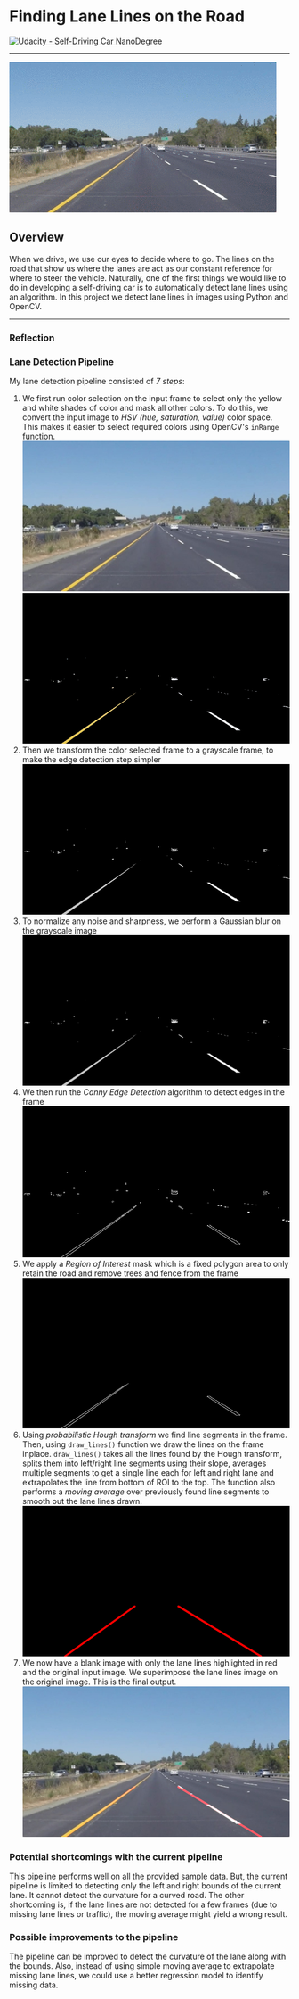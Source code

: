# **Finding Lane Lines on the Road** 
[![Udacity - Self-Driving Car NanoDegree](https://s3.amazonaws.com/udacity-sdc/github/shield-carnd.svg)](http://www.udacity.com/drive)

---
![Pipeline Process](./steps/pipeline.gif)

Overview
---

When we drive, we use our eyes to decide where to go.  The lines on the road that show us where the lanes are act as our constant reference for where to steer the vehicle.  Naturally, one of the first things we would like to do in developing a self-driving car is to automatically detect lane lines using an algorithm. In this project we detect lane lines in images using Python and OpenCV.

[//]: # (Image References)

[image0]: ./steps/step0.jpg "Input Image"
[image1]: ./steps/step1.jpg "Color Selection"
[image2]: ./steps/step2.jpg "Grayscale"
[image3]: ./steps/step3.jpg "Gaussian Blur"
[image4]: ./steps/step4.jpg "Canny Edge"
[image5]: ./steps/step5.jpg "Region of Interest Mask"
[image6]: ./steps/step6.jpg "Hough Lines"
[image7]: ./steps/step7.jpg "Weighted Image Overlay"

---

### Reflection

### Lane Detection Pipeline

My lane detection pipeline consisted of _7 steps_:
    
1. We first run color selection on the input frame to select only the yellow and white shades of color and mask all other colors. To do this, we convert the input image to *HSV* _(hue, saturation, value)_ color space. This makes it easier to select required colors using OpenCV's `inRange` function.
   ![Input Image][image0] ![Color Selection][image1]
2. Then we transform the color selected frame to a grayscale frame, to make the edge detection step simpler    
   ![Grayscale][image2]
3. To normalize any noise and sharpness, we perform a Gaussian blur on the grayscale image
   ![Gaussian Blur][image3]
4. We then run the _Canny Edge Detection_ algorithm to detect edges in the frame
   ![Canny Edge][image4]
5. We apply a _Region of Interest_ mask which is a fixed polygon area to only retain the road and remove trees and fence from the frame
   ![Region of Interest Mask][image5]
6. Using _probabilistic Hough transform_ we find line segments in the frame. Then, using `draw_lines()` function we draw the lines on the frame inplace. `draw_lines()` takes all the lines found by the Hough transform, splits them into left/right line segments using their slope, averages multiple segments to get a single line each for left and right lane and extrapolates the line from bottom of ROI to the top. The function also performs a _moving average_ over previously found line segments to smooth out the lane lines drawn.
   ![Hough Lines][image6]
7. We now have a blank image with only the lane lines highlighted in red and the original input image. We superimpose the lane lines image on the original image. This is the final output.
   ![Weighted Image Overlay][image7]

### Potential shortcomings with the current pipeline

This pipeline performs well on all the provided sample data. But, the current pipeline is limited to detecting only the left and right bounds of the current lane. It cannot detect the curvature for a curved road. The other shortcoming is, if the lane lines are not detected for a few frames (due to missing lane lines or traffic), the moving average might yield a wrong result.


### Possible improvements to the pipeline

The pipeline can be improved to detect the curvature of the lane along with the bounds. Also, instead of using simple moving average to extrapolate missing lane lines, we could use a better regression model to identify missing data.